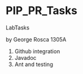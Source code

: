 # PIP_PR_Tasks
LabTasks

by George Rosca 1305A


1. Github integration
2. Javadoc
3. Ant and testing
